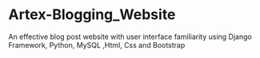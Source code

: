 # Artex-Blogging_Website
 An effective blog post website with user interface familiarity using Django Framework, Python, MySQL ,Html, Css and Bootstrap 
